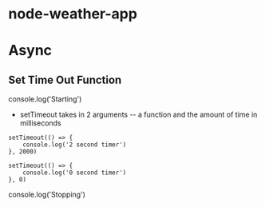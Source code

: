 # node-weather-app

# Async

## Set Time Out Function

console.log('Starting')

- setTimeout takes in 2 arguments -- a function and the amount of time in milliseconds

```
setTimeout(() => {
    console.log('2 second timer')
}, 2000)

setTimeout(() => {
    console.log('0 second timer')
}, 0)

```

console.log('Stopping')